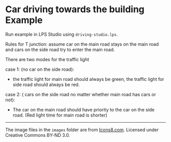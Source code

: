# Car driving towards the building Example

Run example in LPS Studio using `driving-studio.lps`.

Rules for T junction: assume car on the main road stays on the main road and cars on the side road try to enter the main road.

There are two modes for the traffic light

case 1: (no car on the side road):

* the traffic light for main road should always be green, the traffic light for side road should always be red.

case 2: ( cars on the side road no matter whether main road has cars or not):

* The car on the main road should have priority to the car on the side road. (Red light time for main road is shorter)

---

The image files in the `images` folder are from [Icons8.com](https://icons8.com). Licensed under Creative Commons BY-ND 3.0.
